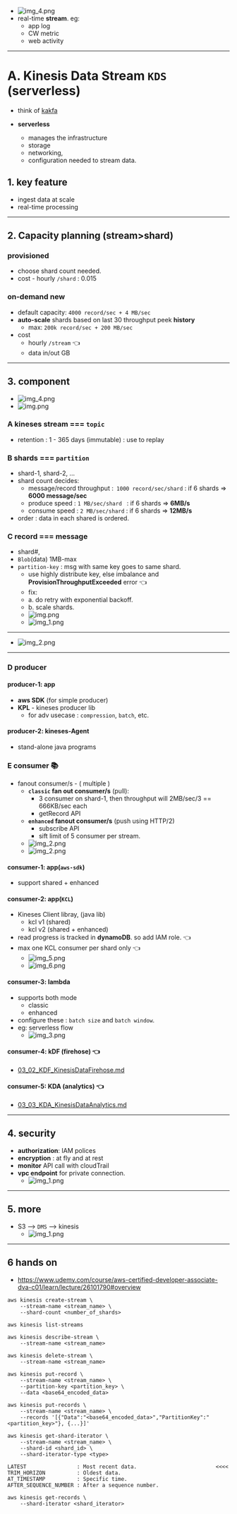- ![img_4.png](../99_img/dva/00/kds/img_4.png)
- real-time **stream**. eg:
  - app log
  - CW metric
  - web activity
---
# A. Kinesis Data Stream `KDS` (serverless)
- think of [kakfa](../../06_messaging/kakfa)

- **serverless**
  - manages the infrastructure
  - storage
  - networking,
  - configuration needed to stream data.
  
## 1. key feature
- ingest data at scale 
- real-time processing

--- 
## 2. Capacity planning (stream>shard)
### **provisioned**
- choose shard count needed.
- cost - hourly `/shard` : 0.015

### **on-demand** new
- default capacity: `4000 record/sec + 4 MB/sec`
- **auto-scale** shards based on last 30 throughput peek **history**
  - max: `200k record/sec + 200 MB/sec`
- cost
  - hourly `/stream` :point_left:
  - data in/out GB

---
## 3. component
- ![img_4.png](../99_img/decouple/img_4.png)
- ![img.png](../99_img/decouple/img.png)

### A **kineses stream**  === `topic`
  - retention : 1 - 365 days (immutable) : use to replay

### B **shards** === `partition`
- shard-1, shard-2, ...
- shard count decides:
  - message/record throughput :` 1000 record/sec/shard` : if 6 shards => **6000 message/sec**
  - produce speed : `1 MB/sec/shard ` : if 6 shards => **6MB/s**
  - consume speed : `2 MB/sec/shard`  : if 6 shards => **12MB/s**
- order : data in each shared is ordered.

### C **record** === message
  - shard#,
  - `Blob`(data) 1MB-max
  - `partition-key` : msg with same key goes to same shard.
    - use highly distribute key, else imbalance and **ProvisionThroughputExceeded** error :point_left:
    - fix:
    - a. do retry with exponential backoff.
    - b. scale shards.
    - ![img.png](../99_img/dva/00/kds/img.png)
    - ![img_1.png](../99_img/dva/00/kds/img_1.png)

---
- ![img_2.png](../99_img/decouple/img_2.png)
---

### D **producer** 
#### producer-1: app
  - **aws SDK** (for simple producer)
  - **KPL** - kineses producer lib 
    - for adv usecase : `compression`, `batch`, etc. 
    
#### producer-2: kineses-Agent
- stand-alone java programs

### E **consumer** :books:
- fanout consumer/s - ( multiple )
  - **`classic` fan out consumer/s** (pull):
    - 3 consumer on shard-1, then throughput will 2MB/sec/3 == 666KB/sec each
    - getRecord API
  - **`enhanced` fanout consumer/s** (push using HTTP/2)
    - subscribe API
    - sift limit of 5 consumer per stream.
  - ![img_2.png](../99_img/dva/00/kds/img_2.png)
  - ![img_2.png](../99_img/dva/sqs/img_2.png)

#### consumer-1: app(`aws-sdk`) 
- support shared + enhanced

#### consumer-2: app(`KCL`)
- Kineses Client libray, (java lib)
  - kcl v1 (shared)
  - kcl v2 (shared + enhanced)
- read progress is tracked in **dynamoDB**. so add IAM role. :point_left:
- max one KCL consumer per shard only :point_left:
  - ![img_5.png](../99_img/dva/00/kds/img_5.png)
  - ![img_6.png](../99_img/dva/00/kds/img_6.png)

#### consumer-3: lambda
- supports both mode 
  - classic 
  - enhanced
- configure these : `batch size` and `batch window`.
- eg: serverless flow
  - ![img_3.png](../99_img/dva/00/kds/img_3.png)
  
#### consumer-4: **kDF (firehose)** :point_left:
- [03_02_KDF_KinesisDataFirehose.md](03_02_KDF_KinesisDataFirehose.md)

#### consumer-5: **KDA (analytics)** :point_left:
- [03_03_KDA_KinesisDataAnalytics.md](03_03_KDA_KinesisDataAnalytics.md)



---
## 4. security
- **authorization**: IAM polices
- **encryption** : at fly and at rest
- **monitor** API call with cloudTrail
- **vpc endpoint** for private connection.
  - ![img_1.png](../99_img/decouple/img_1.png)

---  
## 5. more
- S3 --> `DMS` --> kinesis
  - ![img_1.png](../99_img/dva/sqs/img_1.png)

---
## 6 hands on
- https://www.udemy.com/course/aws-certified-developer-associate-dva-c01/learn/lecture/26101790#overview
```
aws kinesis create-stream \
    --stream-name <stream_name> \
    --shard-count <number_of_shards>

aws kinesis list-streams

aws kinesis describe-stream \
    --stream-name <stream_name>

aws kinesis delete-stream \
    --stream-name <stream_name>

aws kinesis put-record \
    --stream-name <stream_name> \
    --partition-key <partition_key> \
    --data <base64_encoded_data>

aws kinesis put-records \
    --stream-name <stream_name> \
    --records '[{"Data":"<base64_encoded_data>","PartitionKey":"<partition_key>"}, {...}]'

aws kinesis get-shard-iterator \
    --stream-name <stream_name> \
    --shard-id <shard_id> \
    --shard-iterator-type <type>
    
LATEST                : Most recent data.                         <<<<
TRIM_HORIZON          : Oldest data.
AT_TIMESTAMP          : Specific time.
AFTER_SEQUENCE_NUMBER : After a sequence number.

aws kinesis get-records \
    --shard-iterator <shard_iterator>
        
```